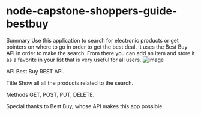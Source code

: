 # node-capstone-shoppers-guide-bestbuy

Summary
Use this application to search for electronic products or get pointers on where to go in order to get the best deal.  It uses the Best Buy API in order to make the search.  From there you can add an item and store it as a favorite in your list that is very useful for all users.
![image](https://{https://cloud.githubusercontent.com/assets/15663296/23442770/ac5c9e06-fdf8-11e6-8030-543a81b0b085.png})

API
Best Buy REST API.

Title
Show all all the products related to the search.

Methods
GET, POST, PUT, DELETE.


Special thanks to Best Buy, whose API makes this app possible.
